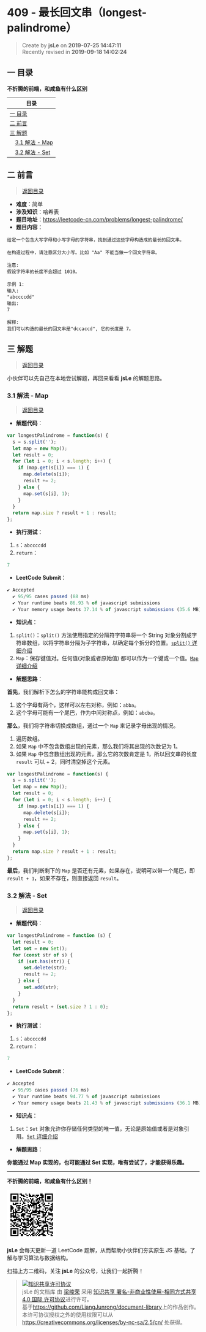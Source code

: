 409 - 最长回文串（longest-palindrome）
===

> Create by **jsLe** on **2019-07-25 14:47:11**  
> Recently revised in **2019-09-18 14:02:24**

## <a name="chapter-one" id="chapter-one">一 目录</a>

**不折腾的前端，和咸鱼有什么区别**

| 目录 |
| --- | 
| [一 目录](#chapter-one) | 
| <a name="catalog-chapter-two" id="catalog-chapter-two"></a>[二 前言](#chapter-two) |
| <a name="catalog-chapter-three" id="catalog-chapter-three"></a>[三 解题](#chapter-three) |
| &emsp;[3.1 解法 - Map](#chapter-three-one) |
| &emsp;[3.2 解法 - Set](#chapter-three-two) |

## <a name="chapter-two" id="chapter-two">二 前言</a>

> [返回目录](#chapter-one)

* **难度**：简单
* **涉及知识**：哈希表
* **题目地址**：https://leetcode-cn.com/problems/longest-palindrome/
* **题目内容**：

```
给定一个包含大写字母和小写字母的字符串，找到通过这些字母构造成的最长的回文串。

在构造过程中，请注意区分大小写。比如 "Aa" 不能当做一个回文字符串。

注意:
假设字符串的长度不会超过 1010。

示例 1:
输入:
"abccccdd"
输出:
7

解释:
我们可以构造的最长的回文串是"dccaccd", 它的长度是 7。
```

## <a name="chapter-three" id="chapter-three">三 解题</a>

> [返回目录](#chapter-one)

小伙伴可以先自己在本地尝试解题，再回来看看 **jsLe** 的解题思路。

### <a name="chapter-three-one" id="chapter-three-one">3.1 解法 - Map</a>

> [返回目录](#chapter-one)

* **解题代码**：

```js
var longestPalindrome = function(s) {
  s = s.split('');
  let map = new Map();
  let result = 0;
  for (let i = 0; i < s.length; i++) {
    if (map.get(s[i]) === 1) {
      map.delete(s[i]);
      result += 2;
    } else {
      map.set(s[i], 1);
    }
  }
  return map.size ? result + 1 : result;
};
```

* **执行测试**：

1. `s`：`abccccdd`
2. `return`：

```js
7
```

* **LeetCode Submit**：

```js
✔ Accepted
  ✔ 95/95 cases passed (88 ms)
  ✔ Your runtime beats 86.93 % of javascript submissions
  ✔ Your memory usage beats 37.14 % of javascript submissions (35.6 MB)
```

* **知识点**：

1. `split()`：`split()` 方法使用指定的分隔符字符串将一个 String 对象分割成字符串数组，以将字符串分隔为子字符串，以确定每个拆分的位置。[`split()` 详细介绍](https://github.com/LiangJunrong/document-library/blob/master/JavaScript-library/JavaScript/%E5%86%85%E7%BD%AE%E5%AF%B9%E8%B1%A1/String/split.md)
2. `Map`：保存键值对。任何值(对象或者原始值) 都可以作为一个键或一个值。[`Map` 详细介绍](https://github.com/LiangJunrong/document-library/blob/master/JavaScript-library/JavaScript/%E5%86%85%E7%BD%AE%E5%AF%B9%E8%B1%A1/Map/README.md)

* **解题思路**：

**首先**，我们解析下怎么的字符串能构成回文串：

1. 这个字母有两个，这样可以左右对称，例如：`abba`。
2. 这个字母可能有一个尾巴，作为中间对称点，例如：`abcba`。

**那么**，我们将字符串切换成数组，通过一个 `Map` 来记录字母出现的情况。

1. 遍历数组。
2. 如果 `Map` 中不包含数组出现的元素，那么我们将其出现的次数记为 1。
3. 如果 `Map` 中包含数组出现的元素，那么它的次数肯定是 1，所以回文串的长度 `result` 可以 + 2，同时清空掉这个元素。

```js
var longestPalindrome = function(s) {
  s = s.split('');
  let map = new Map();
  let result = 0;
  for (let i = 0; i < s.length; i++) {
    if (map.get(s[i]) === 1) {
      map.delete(s[i]);
      result += 2;
    } else {
      map.set(s[i], 1);
    }
  }
  return map.size ? result + 1 : result;
};
```

**最后**，我们判断剩下的 `Map` 是否还有元素，如果存在，说明可以带一个尾巴，即 `result + 1`，如果不存在，则直接返回 `result`。

### <a name="chapter-three-two" id="chapter-three-two">3.2 解法 - Set</a>

> [返回目录](#chapter-one)

* **解题代码**：

```js
var longestPalindrome = function (s) {
  let result = 0;
  let set = new Set();
  for (const str of s) {
    if (set.has(str)) {
      set.delete(str);
      result += 2;
    } else {
      set.add(str);
    }
  }
  return result + (set.size ? 1 : 0);
};
```

* **执行测试**：

1. `s`：`abccccdd`
2. `return`：

```js
7
```

* **LeetCode Submit**：

```js
✔ Accepted
  ✔ 95/95 cases passed (76 ms)
  ✔ Your runtime beats 94.77 % of javascript submissions
  ✔ Your memory usage beats 21.43 % of javascript submissions (36.1 MB)
```

* **知识点**：

1. `Set`：`Set` 对象允许你存储任何类型的唯一值，无论是原始值或者是对象引用。[`Set` 详细介绍](https://github.com/LiangJunrong/document-library/blob/master/JavaScript-library/JavaScript/%E5%86%85%E7%BD%AE%E5%AF%B9%E8%B1%A1/Set/README.md)

* **解题思路**：

**你能通过 Map 实现的，也可能通过 Set 实现，唯有尝试了，才能获得乐趣。**

---

**不折腾的前端，和咸鱼有什么区别！**

![图](../../../public-repertory/img/z-small-wechat-public-address.jpg)

**jsLe** 会每天更新一道 LeetCode 题解，从而帮助小伙伴们夯实原生 JS 基础，了解与学习算法与数据结构。

扫描上方二维码，关注 **jsLe** 的公众号，让我们一起折腾！

> <a rel="license" href="http://creativecommons.org/licenses/by-nc-sa/4.0/"><img alt="知识共享许可协议" style="border-width:0" src="https://i.creativecommons.org/l/by-nc-sa/4.0/88x31.png" /></a><br /><span xmlns:dct="http://purl.org/dc/terms/" property="dct:title">jsLe 的文档库</span> 由 <a xmlns:cc="http://creativecommons.org/ns#" href="https://github.com/LiangJunrong/document-library" property="cc:attributionName" rel="cc:attributionURL">梁峻荣</a> 采用 <a rel="license" href="http://creativecommons.org/licenses/by-nc-sa/4.0/">知识共享 署名-非商业性使用-相同方式共享 4.0 国际 许可协议</a>进行许可。<br />基于<a xmlns:dct="http://purl.org/dc/terms/" href="https://github.com/LiangJunrong/document-library" rel="dct:source">https://github.com/LiangJunrong/document-library</a>上的作品创作。<br />本许可协议授权之外的使用权限可以从 <a xmlns:cc="http://creativecommons.org/ns#" href="https://creativecommons.org/licenses/by-nc-sa/2.5/cn/" rel="cc:morePermissions">https://creativecommons.org/licenses/by-nc-sa/2.5/cn/</a> 处获得。